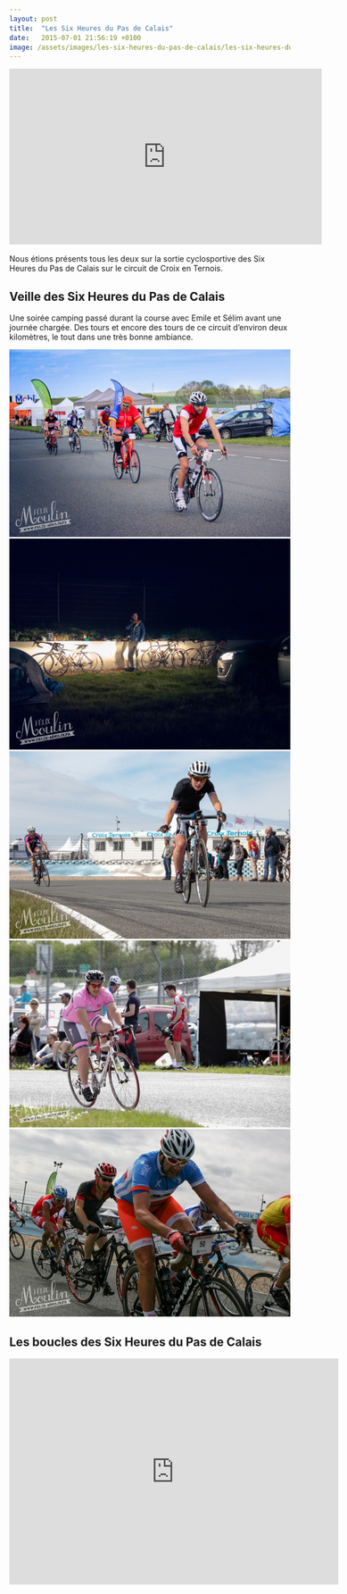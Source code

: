 ```yaml
---
layout: post
title:  "Les Six Heures du Pas de Calais"
date:   2015-07-01 21:56:19 +0100
image: /assets/images/les-six-heures-du-pas-de-calais/les-six-heures-du-pas-de-calais_112.jpg
---
```

<iframe width="560" height="315" src="https://www.youtube.com/embed/jsVhwqqKMls" title="YouTube video player" frameborder="0" allow="accelerometer; autoplay; clipboard-write; encrypted-media; gyroscope; picture-in-picture" allowfullscreen></iframe>


Nous étions présents tous les deux sur la sortie cyclosportive des Six Heures du Pas de Calais sur le circuit de Croix en Ternois.

## Veille des Six Heures du Pas de Calais
Une soirée camping passé durant la course avec Emile et Sélim avant une journée chargée. Des tours et encore des tours de ce circuit d’environ deux kilomètres, le tout dans une très bonne ambiance.

<div class="gallery-box">
  <div class="gallery">
<img src="/assets/images/les-six-heures-du-pas-de-calais/les-six-heures-du-pas-de-calais_109.jpg" title="" alt="2015_05_08 6heures_01" >
<img src="/assets/images/les-six-heures-du-pas-de-calais/les-six-heures-du-pas-de-calais_110.jpg" title="" alt="2015_05_08 6heures_02" >
<img src="/assets/images/les-six-heures-du-pas-de-calais/les-six-heures-du-pas-de-calais_111.jpg" title="" alt="Les 6 heures du Pas-de-Calais 2015" >
<img src="/assets/images/les-six-heures-du-pas-de-calais/les-six-heures-du-pas-de-calais_113.jpg" title="" alt="Les 6 heures du Pas-de-Calais 2015" >
<img src="/assets/images/les-six-heures-du-pas-de-calais/les-six-heures-du-pas-de-calais_114.jpg" title="" alt="Les 6 heures du Pas-de-Calais 2015" >
</div>
</div>

## Les boucles des Six Heures du Pas de Calais


<center><iframe src="https://www.strava.com/activities/300645758/embed/d1a51cea1ce86be2b91a741998d953ed2318eb12" width="590" height="405" frameborder="0" scrolling="no" data-mce-fragment="1"></iframe></center>